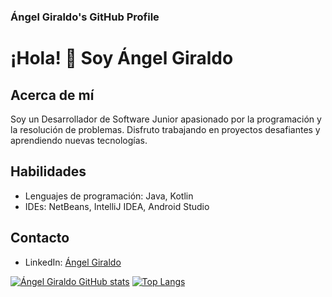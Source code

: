 ### Ángel Giraldo's GitHub Profile ###
# ¡Hola! 👋 Soy Ángel Giraldo

## Acerca de mí
Soy un Desarrollador de Software Junior apasionado por la programación y la resolución de problemas. Disfruto trabajando en proyectos desafiantes y aprendiendo nuevas tecnologías.

## Habilidades
- Lenguajes de programación: Java, Kotlin
- IDEs: NetBeans, IntelliJ IDEA, Android Studio

## Contacto
- LinkedIn: [Ángel Giraldo](https://www.linkedin.com/in/%C3%A1ngel-giraldo-programador/)

[![Ángel Giraldo GitHub stats](https://github-readme-stats.vercel.app/api?username=AngelDevSarrollo)](https://github.com/AngelDevSarrollo/github-readme-stats)
[![Top Langs](https://github-readme-stats.vercel.app/api/top-langs/?username=AngelDevSarrollo)](https://github.com/anuraghazra/github-readme-stats)

